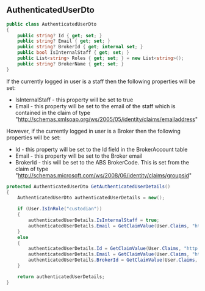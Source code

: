 ## AuthenticatedUserDto

```c#
public class AuthenticatedUserDto
{
    public string? Id { get; set; }
    public string? Email { get; set; }
    public string? BrokerId { get; internal set; }
    public bool IsInternalStaff { get; set; }
    public List<string> Roles { get; set; } = new List<string>();
    public string? BrokerName { get; set; }
}
```

If the currently logged in user is a staff then the following properties will be set:

-   IsInternalStaff - this property will be set to true
-   Email - this property will be set to the email of the staff which is contained in the claim of type "http://schemas.xmlsoap.org/ws/2005/05/identity/claims/emailaddress"

However, if the currently logged in user is a Broker then the following properties will be set:

-   Id - this property will be set to the Id field in the BrokerAccount table
-   Email - this property will be set to the Broker email
-   BrokerId - this will be set to the ABS BrokerCode. This is set from the claim of type "http://schemas.microsoft.com/ws/2008/06/identity/claims/groupsid"

```c#
protected AuthenticatedUserDto GetAuthenticatedUserDetails()
{
    AuthenticatedUserDto authenticatedUserDetails = new();

    if (User.IsInRole("custodian"))
    {
        authenticatedUserDetails.IsInternalStaff = true;
        authenticatedUserDetails.Email = GetClaimValue(User.Claims, "http://schemas.xmlsoap.org/ws/2005/05/identity/claims/emailaddress") ?? string.Empty;
    }
    else
    {
        authenticatedUserDetails.Id = GetClaimValue(User.Claims, "http://schemas.xmlsoap.org/ws/2005/05/identity/claims/sid") ?? string.Empty;
        authenticatedUserDetails.Email = GetClaimValue(User.Claims, "http://schemas.xmlsoap.org/ws/2005/05/identity/claims/emailaddress") ?? string.Empty;
        authenticatedUserDetails.BrokerId = GetClaimValue(User.Claims, "http://schemas.microsoft.com/ws/2008/06/identity/claims/groupsid") ?? string.Empty;
    }

    return authenticatedUserDetails;
}
```
